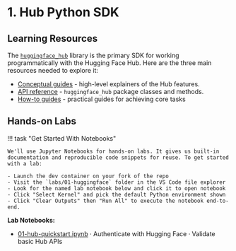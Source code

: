 # 1. Hub Python SDK

## Learning Resources

The [`huggingface_hub`](https://huggingface.co/docs/huggingface_hub/index) library is the primary SDK for working programmatically with the Hugging Face Hub. Here are the three main resources needed to explore it:

- [Conceptual guides](https://huggingface.co/docs/huggingface_hub/concepts/git_vs_http) - high-level explainers of the Hub features.
- [API reference](https://huggingface.co/docs/huggingface_hub/package_reference/overview) - `huggingface_hub` package classes and methods.
- [How-to guides](https://huggingface.co/docs/huggingface_hub/guides/overview) - practical guides for achieving core tasks


## Hands-on Labs

!!! task "Get Started With Notebooks"

    We'll use Jupyter Notebooks for hands-on labs. It gives us built-in documentation and reproducible code snippets for reuse. To get started with a lab:

    - Launch the dev container on your fork of the repo
    - Visit the `labs/01-huggingface` folder in the VS Code file explorer
    - Look for the named lab notebook below and click it to open notebook
    - Click "Select Kernel" and pick the default Python environment shown
    - Click "Clear Outputs" then "Run All" to execute the notebook end-to-end.

**Lab Notebooks:**

- [01-hub-quickstart.ipynb](./../../labs/01-hugging-face/01-hub-quickstart.ipynb) · Authenticate with Hugging Face · Validate basic Hub APIs